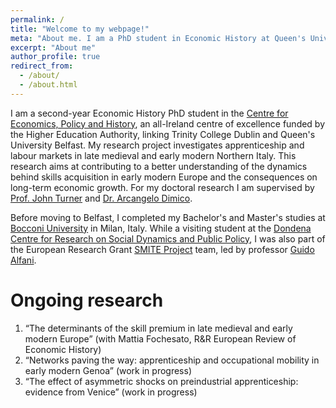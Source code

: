 ```yaml
---
permalink: /
title: "Welcome to my webpage!"
meta: "About me. I am a PhD student in Economic History at Queen's University, Belfast."
excerpt: "About me"
author_profile: true
redirect_from: 
  - /about/
  - /about.html
---
```

I am a second-year Economic History PhD student in the [Centre for Economics, Policy and History](https://ceph.ie/), an all-Ireland centre of excellence funded by the Higher Education Authority, linking Trinity College Dublin and Queen's University Belfast. My research project investigates apprenticeship and labour markets in late medieval and early modern Northern Italy. This research aims at contributing to a better understanding of the dynamics behind skills acquisition in early modern Europe and the consequences on long-term economic growth.
For my doctoral research I am supervised by [Prof. John Turner](https://pure.qub.ac.uk/en/persons/john-turner) and [Dr. Arcangelo Dimico](https://www.qub.ac.uk/schools/queens-business-school/people/academic-staff/AllAcademicStaffProfiles/Dimico.html).

Before moving to Belfast, I completed my Bachelor's and Master's studies at [Bocconi University](https://www.unibocconi.eu/wps/wcm/connect/bocconi/sitopubblico_en/navigation+tree/home) in Milan, Italy. While a visiting student at the [Dondena Centre for Research on Social Dynamics and Public Policy](https://dondena.unibocconi.eu/?_gl=1*oh71bi*_up*MQ..*_ga*MTYxODc1NTA1Mi4xNzI3ODc1ODEz*_ga_GXEKQ9VXGW*MTcyNzg3NTgxMi4xLjAuMTcyNzg3NTgxMi4wLjAuMA..), I was also part of the European Research Grant [SMITE Project](https://dondena.unibocconi.eu/research-projects/smite) team, led by professor [Guido Alfani](https://guidoalfani.eu/).

Ongoing research
======
1. “The determinants of the skill premium in late medieval and early modern Europe” (with Mattia Fochesato, R&R European Review of Economic History)
2. “Networks paving the way: apprenticeship and occupational mobility in early modern Genoa” (work in progress)
3. “The effect of asymmetric shocks on preindustrial apprenticeship: evidence from Venice” (work in progress)

